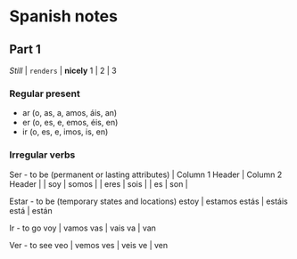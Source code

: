 # Spanish notes

## Part 1

*Still* | `renders` | **nicely**
1 | 2 | 3

### Regular present
- ar (o, as, a, amos, áis, an)
- er (o, es, e, emos, éis, en)
- ir (o, es, e, imos, is, en)

### Irregular verbs
Ser - to be (permanent or lasting attributes)
| Column 1 Header | Column 2 Header |
| soy | somos |
| eres | sois |
| es | son |

Estar - to be (temporary states and locations)
estoy | estamos
estás | estáis
está | están

Ir - to go
voy | vamos
vas | vais
va | van

Ver - to see
veo | vemos
ves | veis
ve | ven
